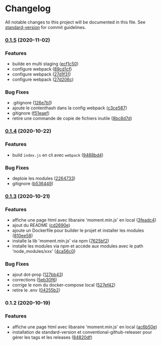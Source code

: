 # Changelog

All notable changes to this project will be documented in this file. See [standard-version](https://github.com/conventional-changelog/standard-version) for commit guidelines.

### [0.1.5](https://github.com/NeoBahamut/com_nicolaspetitot/compare/v0.1.4...v0.1.5) (2020-11-02)


### Features

* builde en multi staging ([ecf1c50](https://github.com/NeoBahamut/com_nicolaspetitot/commit/ecf1c50e12b9a8880a9dbf2f69f5a5e37fd676f0))
* configure webpack ([89cd1cf](https://github.com/NeoBahamut/com_nicolaspetitot/commit/89cd1cfd8edc4e715af703b111692a3e7447e6b2))
* configure webpack ([27d1f31](https://github.com/NeoBahamut/com_nicolaspetitot/commit/27d1f31895fdb4e79cae2635989ccc410d5e4bbb))
* configure webpack ([27d206c](https://github.com/NeoBahamut/com_nicolaspetitot/commit/27d206ca9b1fb80d098fa6e3ccc2ac74c905fc26))


### Bug Fixes

* .gitignore ([126e7b1](https://github.com/NeoBahamut/com_nicolaspetitot/commit/126e7b1f1c61410356b6d50b11578f79e40ddf99))
* ajoute le contenthash dans la config webpack ([c3ce587](https://github.com/NeoBahamut/com_nicolaspetitot/commit/c3ce5871de93ed9cd2e3598e868e5c16c1e9a207))
* gitignore ([f51eaef](https://github.com/NeoBahamut/com_nicolaspetitot/commit/f51eaef8f7c701108c6235dc8fad7790582a0c89))
* retire une commande de copie de fichiers inutile ([8bc8d7d](https://github.com/NeoBahamut/com_nicolaspetitot/commit/8bc8d7dbfa01173589cc2f743353e75f2bdc7c20))

### [0.1.4](https://github.com/NeoBahamut/com_nicolaspetitot/compare/v0.1.3...v0.1.4) (2020-10-22)


### Features

* build `index.js` en cli avec `webpack` ([9488bd4](https://github.com/NeoBahamut/com_nicolaspetitot/commit/9488bd44c2e13102da812dc103fa0c009de8add5))


### Bug Fixes

* deploie les modules ([2264733](https://github.com/NeoBahamut/com_nicolaspetitot/commit/226473383824eeba9d98480fddb7dfa3593f8584))
* gitignore ([b536449](https://github.com/NeoBahamut/com_nicolaspetitot/commit/b5364495df4bb7c0514f4a212cf29747e6af63bc))

### [0.1.3](https://github.com/NeoBahamut/com_nicolaspetitot/compare/v0.1.2...v0.1.3) (2020-10-21)


### Features

* affiche une page html avec libaraire 'moment.min.js' en local ([3feadc4](https://github.com/NeoBahamut/com_nicolaspetitot/commit/3feadc49d8a95ae76b52cbf2f49b49dd252a9919))
* ajout du README ([cd2690e](https://github.com/NeoBahamut/com_nicolaspetitot/commit/cd2690eb006082c4007485c9e88cd08ed542e6a8))
* ajoute un Dockerfile pour builder le projet et installer les modules ([810ee58](https://github.com/NeoBahamut/com_nicolaspetitot/commit/810ee58bcd5241f1e7e7849460d2645dadb846b5))
* installe la lib 'moment.min.js' via npm ([7625bf2](https://github.com/NeoBahamut/com_nicolaspetitot/commit/7625bf24a1683126e175c7d192ed01d8874546c2))
* installe les modules via npm et accède aux modules avec le path 'node_modules/xxx' ([4ca56c0](https://github.com/NeoBahamut/com_nicolaspetitot/commit/4ca56c09c495be72746dfdef9a54d19da7dbf91c))


### Bug Fixes

* ajout dot-prop ([127bb43](https://github.com/NeoBahamut/com_nicolaspetitot/commit/127bb43c59a97110735811f6610b97d0e531960e))
* corrections ([5eb30f6](https://github.com/NeoBahamut/com_nicolaspetitot/commit/5eb30f634379aa980a39e4f39137de21eff2eb14))
* corrige le nom du docker-compose local ([527ef42](https://github.com/NeoBahamut/com_nicolaspetitot/commit/527ef42593988fd62834d3642abdd7ad05942c4c))
* retire le .env ([04255b2](https://github.com/NeoBahamut/com_nicolaspetitot/commit/04255b200e12e80cffadd905c5d5ca605e5ae0e3))

### 0.1.2 (2020-10-19)


### Features

* affiche une page html avec libaraire 'moment.min.js' en local ([ac6b50e](https://github.com/NeoBahamut/com_nicolaspetitot/commit/ac6b50eb8a25292b66276d19f2deb80e85dfe11c))
* installation de standard-version et conventional-github-releaser pour gérer les tags et les releases ([84820df](https://github.com/NeoBahamut/com_nicolaspetitot/commit/84820dfc90569e3fad2bca47d282fa39a0e636ce))
